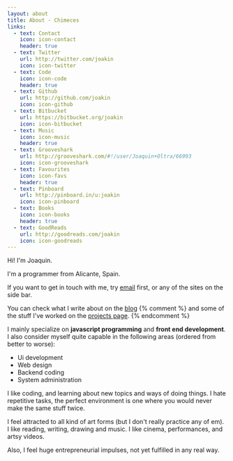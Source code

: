 ```yaml
---
layout: about
title: About - Chimeces
links:
  - text: Contact
    icon: icon-contact
    header: true
  - text: Twitter
    url: http://twitter.com/joakin
    icon: icon-twitter
  - text: Code
    icon: icon-code
    header: true
  - text: Github
    url: http://github.com/joakin
    icon: icon-github
  - text: Bitbucket
    url: https://bitbucket.org/joakin
    icon: icon-bitbucket
  - text: Music
    icon: icon-music
    header: true
  - text: Grooveshark
    url: http://grooveshark.com/#!/user/Joaquin+Oltra/66993
    icon: icon-grooveshark
  - text: Favourites
    icon: icon-favs
    header: true
  - text: Pinboard
    url: http://pinboard.in/u:joakin
    icon: icon-pinboard
  - text: Books
    icon: icon-books
    header: true
  - text: GoodReads
    url: http://goodreads.com/joakin
    icon: icon-goodreads
---
```


Hi! I'm Joaquin.

I'm a programmer from Alicante, Spain.

If you want to get in touch with me, try [email](mailto://joaquin@chimeces.com)
first, or any of the sites on the side bar.

You can check what I write about on the [blog](/blog)
{% comment %}
and some of the stuff I've worked on the [projects page](/projects).
{% endcomment %}

I mainly specialize on **javascript programming** and **front end
development**. I also consider myself quite capable in the following areas
(ordered from better to worse):

  * Ui development
  * Web design
  * Backend coding
  * System administration

I like coding, and learning about new topics and ways of doing things. I hate
repetitive tasks, the perfect environment is one where you would never make the
same stuff twice.

I feel attracted to all kind of art forms (but I don't really practice any of
em). I like reading, writing, drawing and music. I like cinema, performances,
and artsy videos.

Also, I feel huge entrepreneurial impulses, not yet fulfilled in any real way.

